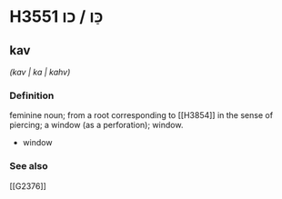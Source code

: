# H3551 כַּו / כו

## kav

_(kav | ka | kahv)_

### Definition

feminine noun; from a root corresponding to [[H3854]] in the sense of piercing; a window (as a perforation); window.

- window
### See also

[[G2376]]

